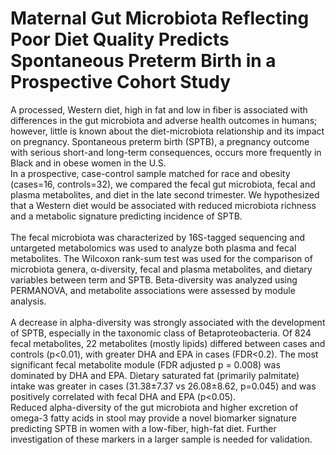 # Maternal Gut Microbiota Reflecting Poor Diet Quality Predicts Spontaneous Preterm Birth in a Prospective Cohort Study 
A processed, Western diet, high in fat and low in fiber is associated with differences in the gut microbiota and adverse health outcomes in humans; however, little is known about the diet-microbiota relationship and its impact on pregnancy. Spontaneous preterm birth (SPTB), a pregnancy outcome with serious short-and long-term consequences, occurs more frequently in Black and in obese women in the U.S. <br /> 
In a prospective, case-control sample matched for race and obesity (cases=16, controls=32), we compared the fecal gut microbiota, fecal and plasma metabolites, and diet in the late second trimester. We hypothesized that a Western diet would be associated with reduced microbiota richness and a metabolic signature predicting incidence of SPTB. <br />  
The fecal microbiota was characterized by 16S-tagged sequencing and untargeted metabolomics was used to analyze both plasma and fecal metabolites. The Wilcoxon rank-sum test was used for the comparison of microbiota genera, α-diversity, fecal and plasma metabolites, and dietary variables between term and SPTB. Beta-diversity was analyzed using PERMANOVA, and metabolite associations were assessed by module analysis.<br />  
A decrease in alpha-diversity was strongly associated with the development of SPTB, especially in the taxonomic class of Betaproteobacteria. Of 824 fecal metabolites, 22 metabolites (mostly lipids) differed between cases and controls (p<0.01), with greater DHA and EPA in cases (FDR<0.2). The most significant fecal metabolite module (FDR adjusted p = 0.008) was dominated by DHA and EPA. Dietary saturated fat (primarily palmitate) intake was greater in cases (31.38±7.37 vs 26.08±8.62, p=0.045) and was positively correlated with fecal DHA and EPA (p<0.05). <br /> 
Reduced alpha-diversity of the gut microbiota and higher excretion of omega-3 fatty acids in stool may provide a novel biomarker signature predicting SPTB in women with a low-fiber, high-fat diet. Further investigation of these markers in a larger sample is needed for validation.  

